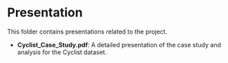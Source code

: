 # Presentation

This folder contains presentations related to the project.

- **Cyclist_Case_Study.pdf**: A detailed presentation of the case study and analysis for the Cyclist dataset.
